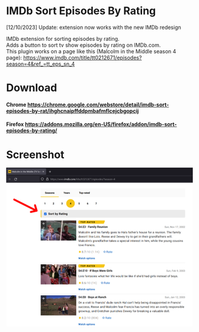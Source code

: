 # IMDb Sort Episodes By Rating  
[12/10/2023] Update: extension now works with the new IMDb redesign  

IMDb extension for sorting episodes by rating.  
Adds a button to sort tv show episodes by rating on IMDb.com.  
This plugin works on a page like this (Malcolm in the Middle season 4 page):
https://www.imdb.com/title/tt0212671/episodes?season=4&ref_=tt_eps_sn_4

# Download
#### Chrome https://chrome.google.com/webstore/detail/imdb-sort-episodes-by-rat/ihghcnaipffddpmbafmflcejcbgopcij
#### Firefox https://addons.mozilla.org/en-US/firefox/addon/imdb-sort-episodes-by-rating/

# Screenshot
![Button location](https://github.com/AlexisDrain/IMDb-Sort-Episodes-By-Rating/blob/main/_Promo_Builds_DontZip/screenshots/NewPromo.PNG)  
